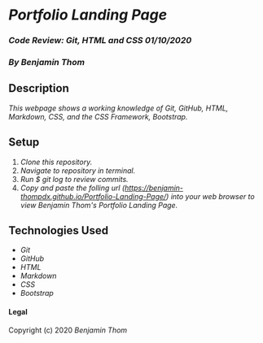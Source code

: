 # _Portfolio Landing Page_

### _Code Review: Git, HTML and CSS 01/10/2020_

### _**By Benjamin Thom**_

## Description

_This webpage shows a working knowledge of Git, GitHub, HTML, Markdown, CSS, and the CSS Framework, Bootstrap._

## Setup

1. _Clone this repository._
2. _Navigate to repository in terminal._
3. _Run $ git log to review commits._
4. _Copy and paste the folling url (https://benjamin-thompdx.github.io/Portfolio-Landing-Page/) into your web browser to view Benjamin Thom's Portfolio Landing Page._ 

## Technologies Used

* _Git_
* _GitHub_
* _HTML_
* _Markdown_
* _CSS_
* _Bootstrap_

#### Legal

Copyright (c) 2020 _Benjamin Thom_